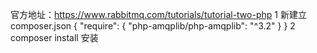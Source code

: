 官方地址：https://www.rabbitmq.com/tutorials/tutorial-two-php
1 新建立composer.json
{
    "require": {
        "php-amqplib/php-amqplib": "^3.2"
    }
}
2 composer install 安装
